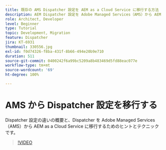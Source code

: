 ```yaml
---
title: 既存の AMS Dispatcher 設定を AEM as a Cloud Service に移行する方法
description: AEM Dispatcher 設定を Adobe Managed Services（AMS）から AEM as a Cloud Service に移行するためのヒントとテクニックです。
role: Architect, Developer
level: Beginner
type: Tutorial
topic: Development, Migration
feature: Dispatcher
jira: KT-6931
thumbnail: 330556.jpg
exl-id: f0d74326-f8ba-431f-8b66-494e20b9e710
duration: 511
source-git-commit: 0400242f6a99bc5209a8b483469d5fd88eac077e
workflow-type: tm+mt
source-wordcount: '69'
ht-degree: 100%

---
```


# AMS から Dispatcher 設定を移行する

Dispatcher 設定の違いの概要と、Dispatcher を Adobe Managed Services（AMS）から AEM as a Cloud Service に移行するためのヒントとテクニックです。

>[!VIDEO](https://video.tv.adobe.com/v/330556?quality=12&learn=on)
